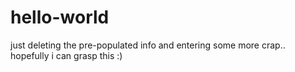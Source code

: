 # hello-world


just deleting the pre-populated info and entering some more crap.. hopefully i can grasp this :)
